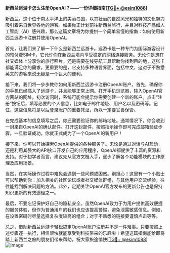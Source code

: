 **新西兰远游卡怎么注册OpenAI？——一份详细指南[[TG💪+ @esim1088](https://t.me/s/esim1088)]**

新西兰，这个位于南太平洋上的美丽岛国，以其壮丽的自然风光和独特的文化魅力吸引着来自世界各地的游客。如果你正计划前往新西兰旅行，并且对科技产品如人工智能（AI）感兴趣，那么这篇文章将为你提供一个简单易懂的指南：如何使用新西兰远游卡注册并使用OpenAI。

首先，让我们来了解一下什么是新西兰远游卡。远游卡是一种专门为国际游客设计的预付费SIM卡，它允许你在新西兰境内享受稳定的网络连接服务。无论你是想在社交媒体上分享你的旅行照片，还是需要在线导航工具帮助你找到目的地，这张卡都能满足你的需求。更重要的是，它支持多种语言界面，包括中文，这对于不熟悉英文的游客来说无疑是一个巨大的便利。

接下来，我们将一步步教你如何用新西兰远游卡注册OpenAI账户。首先，确保你的手机已经插入了远游卡，并且能够正常上网。打开手机浏览器，输入OpenAI官方网站的网址。初次访问时，系统可能会提示你需要创建一个新的账户。点击“注册”按钮后，填写必要的个人信息，比如电子邮件地址、用户名以及密码等。记住，这些信息将是以后登录账户的重要凭证，所以一定要妥善保管。

在完成基本的信息填写之后，你还需要验证你的邮箱地址。通常情况下，你会收到一封来自OpenAI的确认邮件。打开这封邮件，按照指示操作即可完成邮箱验证步骤。一旦验证成功，你就正式成为了一个OpenAI的新用户！

接下来，你可以开始探索OpenAI提供的各种服务了。无论是通过对话与AI互动，还是利用其强大的API接口开发自己的应用程序，OpenAI都提供了丰富的资源和支持。对于初学者而言，建议先从官方文档入手，逐步了解各个功能模块的工作原理及应用场景。

当然，在实际操作过程中难免会遇到一些问题或困惑。别担心！这里有一个小贴士可以帮助到你：加入相关的社区论坛或者社交媒体群组，与其他用户交流经验，往往能找到解决问题的方法。此外，定期关注OpenAI官方发布的更新公告也是保持知识更新的有效途径之一。

最后，不要忘记保护好自己的隐私安全。虽然OpenAI致力于为用户提供高效便捷的服务体验，但作为普通用户的我们也应该提高警惕，避免泄露敏感信息。例如，在设置密码时尽量选择复杂度较高的组合；对于不熟悉的链接要谨慎点击等等。

总之，借助新西兰远游卡轻松搞定OpenAI账户注册并不是一件难事。只要按照上述步骤逐一执行，相信很快就能享受到科技带来的乐趣啦！希望这篇指南能给即将踏上新西兰之旅的朋友们带来帮助，祝大家旅途愉快[[TG💪+ @esim1088](https://t.me/s/esim1088)] ![Image](https://i.postimg.cc/4NQfJmqS/Snipaste-2025-05-13-00-14-12.png)